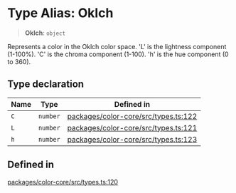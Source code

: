 # Type Alias: Oklch

> **Oklch**: `object`

Represents a color in the Oklch color space.
'L' is the lightness component (1-100%).
'C' is the chroma component (1-100).
'h' is the hue component (0 to 360).

## Type declaration

| Name | Type | Defined in |
| ------ | ------ | ------ |
| `C` | `number` | [packages/color-core/src/types.ts:122](https://github.com/iamlite/color-core-mono-test/blob/d94d70fcd3b8bc32b54a8388048088ead1ff133f/packages/color-core/src/types.ts#L122) |
| `L` | `number` | [packages/color-core/src/types.ts:121](https://github.com/iamlite/color-core-mono-test/blob/d94d70fcd3b8bc32b54a8388048088ead1ff133f/packages/color-core/src/types.ts#L121) |
| `h` | `number` | [packages/color-core/src/types.ts:123](https://github.com/iamlite/color-core-mono-test/blob/d94d70fcd3b8bc32b54a8388048088ead1ff133f/packages/color-core/src/types.ts#L123) |

## Defined in

[packages/color-core/src/types.ts:120](https://github.com/iamlite/color-core-mono-test/blob/d94d70fcd3b8bc32b54a8388048088ead1ff133f/packages/color-core/src/types.ts#L120)
